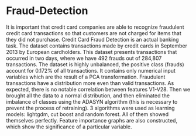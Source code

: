 # Fraud-Detection
It is important that credit card companies are able to recognize fraudulent credit card transactions so that customers are not charged for items that they did not purchase.
Credit Card Fraud Detection is an actual banking task. 
The dataset contains transactions made by credit cards in September 2013 by European cardholders.
This dataset presents transactions that occurred in two days, where we have 492 frauds out of 284,807 transactions. The dataset is highly unbalanced, the positive class (frauds) account for 0.172% of all transactions.
It contains only numerical input variables which are the result of a PCA transformation.
Fraudulent transactions have a distribution more even than valid transactions.
As expected, there is no notable correlation between features V1-V28.
Then we brought all the data to a normal distribution, and then eliminated the imbalance of classes using the ADASYN algorithm (this is necessary to prevent the process of retraining). 3 algorithms were used as learning models: lightgdm, cut boost and random forest. All of them showed themselves perfectly. Feature importance graphs are also constructed, which show the significance of a particular variable.
